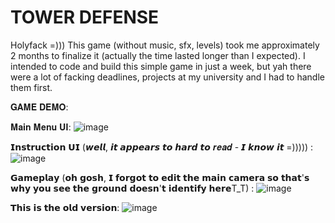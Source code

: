 # TOWER DEFENSE

Holyfack =)))  This game (without music, sfx, levels) took me approximately 2 months to finalize it (actually the time lasted longer than I expected). I intended to code and build this simple game in just a week, but yah there were a lot of facking deadlines, projects at my university and I had to handle them first.

𝐆𝐀𝐌𝐄 𝐃𝐄𝐌𝐎:

𝐌𝐚𝐢𝐧 𝐌𝐞𝐧𝐮 𝐔𝐈:
![image](https://user-images.githubusercontent.com/97457787/164774471-5975b0cf-8a8a-412f-8673-e779b81b566d.png)

𝗜𝗻𝘀𝘁𝗿𝘂𝗰𝘁𝗶𝗼𝗻 𝗨𝗜 (𝙬𝙚𝙡𝙡, 𝙞𝙩 𝙖𝙥𝙥𝙚𝙖𝙧𝙨 𝙩𝙤 𝙝𝙖𝙧𝙙 𝙩𝙤 𝒓𝒆𝒂𝒅 - 𝙄 𝙠𝙣𝙤𝙬 𝙞𝙩 =))))) :
![image](https://user-images.githubusercontent.com/97457787/164774513-6d917dc8-3d34-41a5-ade3-94b5821b94cb.png)

𝗚𝗮𝗺𝗲𝗽𝗹𝗮𝘆 (𝗼𝗵 𝗴𝗼𝘀𝗵, 𝗜 𝗳𝗼𝗿𝗴𝗼𝘁 𝘁𝗼 𝗲𝗱𝗶𝘁 𝘁𝗵𝗲 𝗺𝗮𝗶𝗻 𝗰𝗮𝗺𝗲𝗿𝗮 𝘀𝗼 𝘁𝗵𝗮𝘁'𝘀 𝘄𝗵𝘆 𝘆𝗼𝘂 𝘀𝗲𝗲 𝘁𝗵𝗲 𝗴𝗿𝗼𝘂𝗻𝗱 𝗱𝗼𝗲𝘀𝗻'𝘁 𝗶𝗱𝗲𝗻𝘁𝗶𝗳𝘆 𝗵𝗲𝗿𝗲T_T) :
![image](https://user-images.githubusercontent.com/97457787/164774642-f87a52de-1dbe-4a8c-9598-c93ab0027612.png)

𝗧𝗵𝗶𝘀 𝗶𝘀 𝘁𝗵𝗲 𝗼𝗹𝗱 𝘃𝗲𝗿𝘀𝗶𝗼𝗻:
![image](https://user-images.githubusercontent.com/97457787/155750812-1da91eb9-cf48-4831-9e8c-9fc5493d09d9.png)

